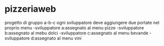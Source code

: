 # pizzeriaweb
progetto di gruppo a-b-c
ogni sviluppatore deve aggiungere due portate nel proprio menu
-sviluppatore a:assegnato al menu pizze
-sviluppatore b:assegnato al mebu dolci
-sviluppatore c:assegnato al menu bevande
-sviluppatore d:assegnato al menu vini
